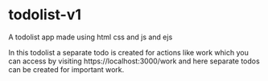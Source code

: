 # todolist-v1
 A todolist app made using html css and js and ejs
 
 In this todolist a separate todo is created for actions like work which you can access by visiting
 https://localhost:3000/work and here separate todos can be created for important work.
